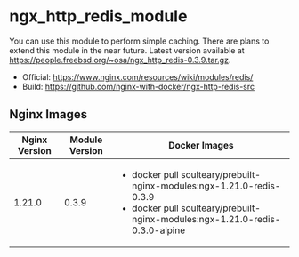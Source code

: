 # ngx_http_redis_module

You can use this module to perform simple caching. There are plans to extend this module in the near future. Latest version available at https://people.freebsd.org/~osa/ngx_http_redis-0.3.9.tar.gz.


- Official: https://www.nginx.com/resources/wiki/modules/redis/
- Build: https://github.com/nginx-with-docker/ngx-http-redis-src

## Nginx Images

<table>
    <thead>
        <tr>
            <th>Nginx Version</th>
            <th>Module Version</th>
            <th>Docker Images</th>
        </tr>
    </thead>
    <tbody>
        <tr>
            <td>1.21.0</td>
            <td>0.3.9</td>
            <td><ul>
                <li>docker pull soulteary/prebuilt-nginx-modules:ngx-1.21.0-redis-0.3.9</li>
                <li>docker pull soulteary/prebuilt-nginx-modules:ngx-1.21.0-redis-0.3.0-alpine</li>
            </ul></td>
        </tr>
    </tbody>
</table>
